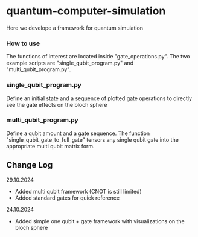# quantum-computer-simulation

Here we develope a framework for quantum simulation


### How to use
The functions of interest are located inside "gate_operations.py". The two example scripts are "single_qubit_program.py" and "multi_qubit_program.py". 

### single_qubit_program.py
Define an initial state and a sequence of plotted gate operations to directly see the gate effects on the bloch sphere

### multi_qubit_program.py
Define a qubit amount and a gate sequence. The function "single_qubit_gate_to_full_gate" tensors any single qubit gate into the appropriate multi qubit matrix form.

## Change Log
29.10.2024
+ Added multi qubit framework (CNOT is still limited)
+ Added standard gates for quick reference

24.10.2024
+ Added simple one qubit + gate framework with visualizations on the bloch sphere
